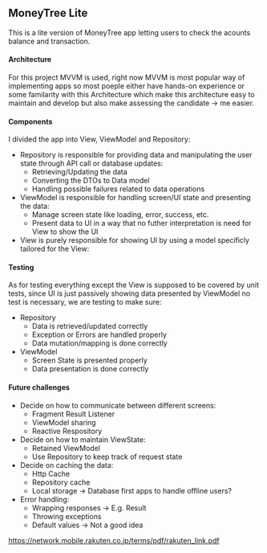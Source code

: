 ## MoneyTree Lite 
This is a lite version of MoneyTree app letting users to check the acounts balance and transaction.

#### Architecture
For this project MVVM is used, right now MVVM is most popular way of implementing apps so most poeple either have hands-on experience or some familarity with this Architecture which make this architecture easy to maintain and develop but also make assessing the candidate -> me easier.

#### Components
I divided the app into View, ViewModel and Repository:
* Repository is responsible for providing data and manipulating the user state through API call or database updates:
	* Retrieving/Updating the data
	* Converting the DTOs to Data model
	* Handling possible failures related to data operations
* ViewModel is responsible for handling screen/UI state and presenting the data:
	* Manage screen state like loading, error, success, etc.
	* Present data to UI in a way that no futher interpretation is need for View to show the UI 
* View is purely responsible for showing UI by using a model specificly tailored for the View:

#### Testing
As for testing everything except the View is supposed to be covered by unit tests, since UI is just passively showing data presented by ViewModel no test is necessary, we are testing to make sure:
* Repository
	* Data is retrieved/updated correctly
	* Exception or Errors are handled properly
	* Data mutation/mapping is done correctly
* ViewModel
	* Screen State is presented properly
	* Data presentation is done correctly

#### Future challenges
* Decide on how to communicate between different screens:
	* Fragment Result Listener
	* ViewModel sharing
	* Reactive Respository
* Decide on how to maintain ViewState:
	* Retained ViewModel
	* Use Repository to keep track of request state
* Decide on caching the data:
	* Http Cache
	* Repository cache
	* Local storage -> Database first apps to handle offline users?
* Error handling:
	* Wrapping responses -> E.g. Result
	* Throwing exceptions
	* Default values -> Not a good idea

<string name="terms_condition_url_2" translatable="false">https://network.mobile.rakuten.co.jp/terms/pdf/rakuten_link.pdf</string>
